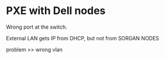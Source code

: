 # PXE with Dell nodes

Wrong port at the switch.

External LAN gets IP from DHCP, but not from SORGAN NODES

problem >> wrong vlan